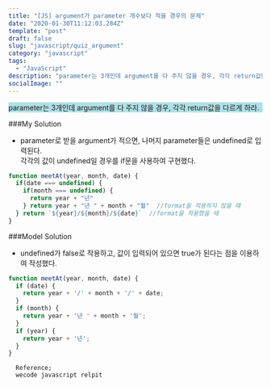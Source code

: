 ```yaml
---
title: "[JS] argument가 parameter 개수보다 적을 경우의 문제"
date: "2020-01-30T11:12:03.284Z"
template: "post"
draft: false
slug: "javascript/quiz_argument"
category: "javascript"
tags:
  - "JavaScript"
description: "parameter는 3개인데 argument를 다 주지 않을 경우, 각각 return값을 다르게 하라."
socialImage: ""
---
```


<p>
<div style="background-color:PowderBlue">
parameter는 3개인데 argument를 다 주지 않을 경우, 각각 return값을 다르게 하라.
</div>

###My Solution
- parameter로 받을 argument가 적으면, 나머지 parameter들은 undefined로 입력된다.\
각각의 값이 undefined일 경우를 if문을 사용하여 구현했다.

```js
function meetAt(year, month, date) {
  if(date === undefined) {
    if(month === undefined) {
      return year + "년"
    } return year + "년 " + month + "월"  //format을 적용하지 않을 때
  } return `${year}/${month}/${date}`  //format을 적용했을 때
}
```

###Model Solution
- undefined가 false로 작용하고, 값이 입력되어 있으면 true가 된다는 점을 이용하여 작성했다.


```js
function meetAt(year, month, date) {
  if (date) {
    return year + '/' + month + '/' + date;
  }
  if (month) {
    return year + '년 ' + month + '월';
  }
  if (year) {
    return year + '년';
  }
}
```
<p>

```
  Reference;
  wecode javascript relpit
```